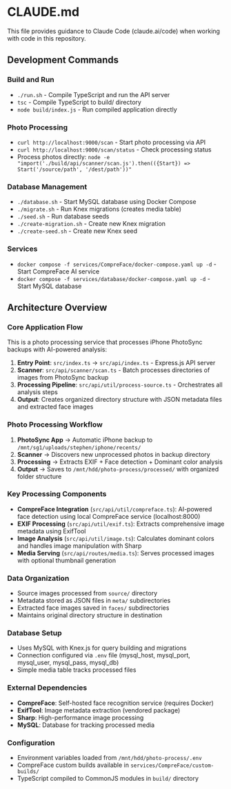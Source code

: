 # CLAUDE.md

This file provides guidance to Claude Code (claude.ai/code) when working with code in this repository.

## Development Commands

### Build and Run
- `./run.sh` - Compile TypeScript and run the API server
- `tsc` - Compile TypeScript to build/ directory
- `node build/index.js` - Run compiled application directly

### Photo Processing
- `curl http://localhost:9000/scan` - Start photo processing via API
- `curl http://localhost:9000/scan/status` - Check processing status
- Process photos directly: `node -e "import('./build/api/scanner/scan.js').then(({Start}) => Start('/source/path', '/dest/path'))"`

### Database Management
- `./database.sh` - Start MySQL database using Docker Compose
- `./migrate.sh` - Run Knex migrations (creates media table)
- `./seed.sh` - Run database seeds
- `./create-migration.sh` - Create new Knex migration
- `./create-seed.sh` - Create new Knex seed

### Services
- `docker compose -f services/CompreFace/docker-compose.yaml up -d` - Start CompreFace AI service
- `docker compose -f services/database/docker-compose.yaml up -d` - Start MySQL database

## Architecture Overview

### Core Application Flow
This is a photo processing service that processes iPhone PhotoSync backups with AI-powered analysis:

1. **Entry Point**: `src/index.ts` → `src/api/index.ts` - Express.js API server
2. **Scanner**: `src/api/scanner/scan.ts` - Batch processes directories of images from PhotoSync backup
3. **Processing Pipeline**: `src/api/util/process-source.ts` - Orchestrates all analysis steps
4. **Output**: Creates organized directory structure with JSON metadata files and extracted face images

### Photo Processing Workflow
1. **PhotoSync App** → Automatic iPhone backup to `/mnt/sg1/uploads/stephen/iphone/recents/`
2. **Scanner** → Discovers new unprocessed photos in backup directory
3. **Processing** → Extracts EXIF + Face detection + Dominant color analysis
4. **Output** → Saves to `/mnt/hdd/photo-process/processed/` with organized folder structure

### Key Processing Components

- **CompreFace Integration** (`src/api/util/compreface.ts`): AI-powered face detection using local CompreFace service (localhost:8000)
- **EXIF Processing** (`src/api/util/exif.ts`): Extracts comprehensive image metadata using ExifTool
- **Image Analysis** (`src/api/util/image.ts`): Calculates dominant colors and handles image manipulation with Sharp
- **Media Serving** (`src/api/routes/media.ts`): Serves processed images with optional thumbnail generation

### Data Organization
- Source images processed from `source/` directory
- Metadata stored as JSON files in `meta/` subdirectories
- Extracted face images saved in `faces/` subdirectories
- Maintains original directory structure in destination

### Database Setup
- Uses MySQL with Knex.js for query building and migrations
- Connection configured via `.env` file (mysql_host, mysql_port, mysql_user, mysql_pass, mysql_db)
- Simple media table tracks processed files

### External Dependencies
- **CompreFace**: Self-hosted face recognition service (requires Docker)
- **ExifTool**: Image metadata extraction (vendored package)
- **Sharp**: High-performance image processing
- **MySQL**: Database for tracking processed media

### Configuration
- Environment variables loaded from `/mnt/hdd/photo-process/.env`
- CompreFace custom builds available in `services/CompreFace/custom-builds/`
- TypeScript compiled to CommonJS modules in `build/` directory